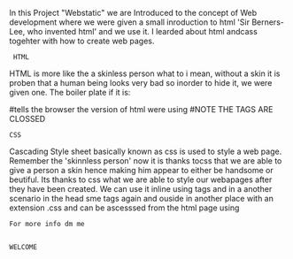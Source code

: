 In this Project "Webstatic" we are Introduced to the concept of Web development where we were given a small inroduction to html 'Sir Berners-Lee, who invented html' and we use it. I learded about html andcass togehter with how to create web pages.

     HTML

HTML is more like the a skinless person what to i mean, without a skin it is proben that a human being looks very bad so inorder to hide it, we were given one. The boiler plate if it is:
<!Doctype html> #tells the browser the version of html were using
<html>
</head>
<body>           #NOTE THE TAGS ARE CLOSSED
</body>
</html>

	CSS
Cascading Style sheet basically known as css is used to style a web page. Remember the 'skinnless person' now it is thanks tocss that we are able to give a person a skin hence making him appear to either be handsome or beutiful.
Its thanks to css what we are able to style our webapages after they have been created.
We can use it inline using
	<style> </style> tags
and in a another scenario in the head sme tags again and ouside in another place with an extension .css
and can be ascesssed from the html page using <link rel="stylesheet" href="name.css"/>

	For more info dm me

	
	WELCOME
